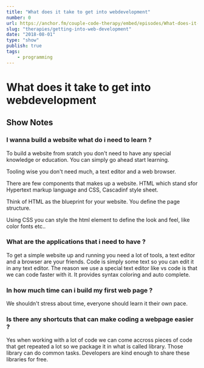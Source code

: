 ```yaml
---
title: "What does it take to get into webdevelopment"
number: 0
url: https://anchor.fm/couple-code-therapy/embed/episodes/What-does-it-take-to-get-into-web-development-e216gc
slug: "therapies/getting-into-web-development"
date: "2018-08-01"
type: "show"
publish: true
tags:
    - programming
---
```


# What does it take to get into webdevelopment

## Show Notes

### I wanna build a website what do i need to learn ?

To build a website from sratch you don't need to have any special knowledge or education.
You can simply go ahead start learning.

Tooling wise you don't need much, a text editor and a web browser.

There are few components that makes up a website. HTML which stand sfor Hypertext markup language and CSS, Cascadinf style sheet.

Think of HTML as the blueprint for your website. You define the page structure.

Using CSS you can style the html element to define the look and feel, like color fonts etc..

### What are the applications that i need to have ?

To get a simple website up and running you need a lot of tools, a text editor and a browser are your friends.
Code is simply some text so you can edit it in any text editor. The reason we use a special text editor like vs code is that we can code faster with it.
It provides syntax coloring and auto complete.

### In how much time can i build my first web page ?

We shouldn't stress about time, everyone should learn it their own pace.

### Is there any shortcuts that can make coding a webpage easier ?

Yes when working with a lot of code we can come accross pieces of code that get repeated a lot so we package it in what is called library.
Those library can do common tasks. Developers are kind enough to share these libraries for free.
